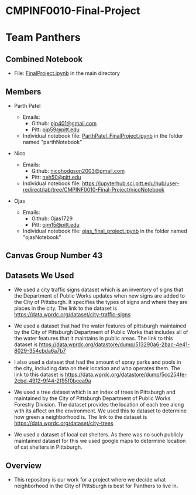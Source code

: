 # CMPINF0010-Final-Project
# Team Panthers

## Combined Notebook
* File: [FinalProject.ipynb](./FinalProject.ipynb) in the main directory

## Members
* Parth Patel 
    * Emails:
        * Github: pjp401@gmail.com
        * Pitt: pjp59@pitt.edu
    * Individual notebook file: [ParthPatel_FinalProject.ipynb](./parthNotebook/ParthPatel_FinalProject.ipynb) in the folder named "parthNotebook"
 
* Nico
    * Emails:
        * Github: nicohodgson2003@gmail.com
        * Pitt: neh50@pitt.edu
    * Individual notebook file: https://jupyterhub.sci.pitt.edu/hub/user-redirect/lab/tree/CMPINF0010-Final-Project/nicoNotebook
* Ojas
    * Emails:
        * Github: Ojas1729
        * Pitt: ojm15@pitt.edu
    * Individual notebook file: [ojas_final_project.ipynb](./ojasNotebook/ojas_final_roject.ipynb) in the folder named "ojasNotebook"
## Canvas Group Number 43

## Datasets We Used
* We used a city traffic signs dataset which is an inventory of signs that the Department of Public Works updates when new signs are added to the City of Pittsburgh. It specifies the types of signs and where they are places in the city. The link to the dataset is https://data.wprdc.org/dataset/city-traffic-signs

* We used a dataset that had the water features of pittsburgh maintained by the City of Pittsburgh Department of Public Works that includes all of the water features that it maintains in public areas. The link to this dataset is https://data.wprdc.org/datastore/dump/513290a6-2bac-4e41-8029-354cbda6a7b7
* I also used a dataset that had the amount of spray parks and pools in the city, including data on their location and who operates them. The link to this dataset is https://data.wprdc.org/datastore/dump/5cc254fe-2cbd-4912-9f44-2f95f0beea9a


* We used a tree dataset which is an index of trees in Pittsburgh and maintained by the City of Pittsburgh Department of Public Works Forestry Division. The dataset provides the location of each tree along with its affect on the environment. We used this to dataset to determine how green a neighborhood is. The link to the dataset is https://data.wprdc.org/dataset/city-trees


* We used a dataset of local cat shelters. As there was no such publicly maintained dataset for this we used google maps to determine location of cat shelters in Pittsburgh.

## Overview
* This repository is our work for a project where we decide what neighborhood in the City of Pittsburgh is best for Panthers to live in.